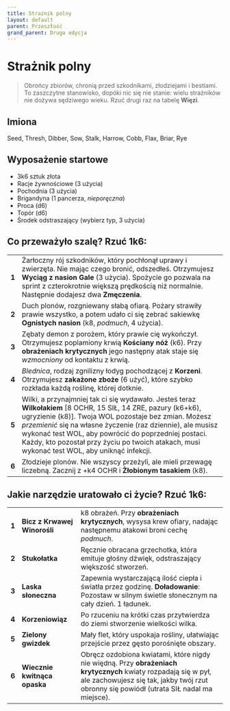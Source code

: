 ```yaml
---
title: Strażnik polny
layout: default
parent: Przeszłość
grand_parent: Druga edycja
---
```


# Strażnik polny

> Obrońcy zbiorów, chronią przed szkodnikami, złodziejami i bestiami. To zaszczytne stanowisko, dopóki nic się nie stanie: wielu strażników nie dożywa sędziwego wieku. Rzuć drugi raz na tabelę **Więzi**. 

## Imiona

Seed, Thresh, Dibber, Sow, Stalk, Harrow, Cobb, Flax, Briar, Rye 

## Wyposażenie startowe

- 3k6 sztuk złota
- Racje żywnościowe (3 użycia)
- Pochodnia (3 użycia) 
- Brigandyna (1 pancerza, _nieporęczna_)
- Proca (d6)
- Topór (d6)
- Środek odstraszający (wybierz typ, 3 użycia)
 
## Co przeważyło szalę? Rzuć 1k6:

|       |                                                                                                                                                                                                                                                                                           |
| ----- | ----------------------------------------------------------------------------------------------------------------------------------------------------------------------------------------------------------------------------------------------------------------------------------------- |
| **1** | Żarłoczny rój szkodników, który pochłonął uprawy i zwierzęta. Nie mając czego bronić, odszedłeś. Otrzymujesz **Wyciąg z nasion Gale** (3 użycia).  Spożycie go pozwala na sprint z czterokrotnie większą prędkością niż normalnie. Następnie dodajesz dwa **Zmęczenia**.                                     |
| **2** | Duch plonów, rozgniewany słabą ofiarą. Pożary strawiły prawie wszystko, a potem udało ci się zebrać sakiewkę **Ognistych nasion** (k8, _podmuch_, 4 użycia).                                                           |
| **3** | Zębaty demon z porożem, który prawie cię wykończył. Otrzymujesz poplamiony krwią **Kościany nóż** (k6). Przy **obrażeniach krytycznych** jego następny atak staje się _wzmocniony_ od kontaktu z krwią.                                        |
| **4** | _Blednica_, rodzaj zgnilizny łodyg pochodzącej z **Korzeni**. Otrzymujesz **zakażone zboże** (6 użyć), które szybko rozkłada każdą roślinę, której dotknie.           |
| **5** | Wilki, a przynajmniej tak ci się wydawało. Jesteś teraz **Wilkołakiem** [8 OCHR, 15 SIŁ, 14 ZRE, pazury (k6+k6), ugryzienie (k8)]. Twoja WOL pozostaje bez zmian. Możesz _przemienić_ się na własne życzenie (raz dziennie), ale musisz wykonać test WOL, aby powrócić do poprzedniej postaci. Każdy, kto pozostał przy życiu po twoich atakach, musi wykonać test WOL, aby uniknąć infekcji. |
| **6** | Złodzieje plonów. Nie wszyscy przeżyli, ale mieli przewagę liczebną. Zacznij z +k4 OCHR i **Żłobionym tasakiem** (k8).                                         |

## Jakie narzędzie uratowało ci życie? Rzuć 1k6:

|       |                    |                                                                                                                                                                        |
| ----- | ------------------ | ---------------------------------------------------------------------------------------------------------------------------------------------------------------------- |
| **1** | **Bicz z Krwawej Winorośli** | k8 obrażeń. Przy **obrażeniach krytycznych**, wysysa krew ofiary, nadając następnemu atakowi broni cechę _podmuch_.                                                 |
| **2** | **Stukołatka** | Ręcznie obracana grzechotka, która emituje głośny dźwięk, odstraszający większość stworzeń.                                                                                        |
| **3** | **Laska słoneczna**      | Zapewnia wystarczającą ilość ciepła i światła przez godzinę. **Doładowanie**: Pozostaw w silnym świetle słonecznym na cały dzień. 1 ładunek.                                                       |
| **4** | **Korzeniowiąz**    | Po rzuceniu na krótki czas przytwierdza do ziemi stworzenie wielkości wilka.                                                                                         |
| **5** | **Zielony gwizdek**   |  Mały flet, który uspokaja rośliny, ułatwiając przejście przez gęsto porośnięte obszary.                                                                 |
| **6** | **Wiecznie kwitnąca opaska** | Obręcz ozdobiona kwiatami, które nigdy nie więdną. Przy **obrażeniach krytycznych** kwiaty rozpadają się w pył, ale zachowujesz się tak, jakby twój rzut obronny się powiódł (utrata SIŁ nadal ma miejsce). |

